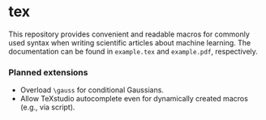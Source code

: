 # tex
This repository provides convenient and readable macros for commonly used syntax when writing scientific articles about machine learning.
The documentation can be found in `example.tex` and `example.pdf`, respectively.

### Planned extensions
- Overload `\gauss` for conditional Gaussians.
- Allow TeXstudio autocomplete even for dynamically created macros (e.g., via script).
